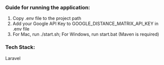 ### Guide for running the application:
1. Copy .env file to the project path
2. Add your Google API Key to GOOGLE_DISTANCE_MATRIX_API_KEY in .env file
3. For Mac, run ./start.sh; For Windows, run start.bat (Maven is required)

### Tech Stack:
Laravel
